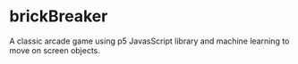 # brickBreaker
A classic arcade game using p5 JavasScript library and machine learning to move on screen objects.
